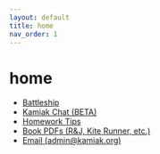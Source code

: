 ```yaml
---
layout: default
title: home
nav_order: 1
---
```


# home
- [Battleship](/battleship)
- [Kamiak Chat (BETA)](/chat)
- [Homework Tips](/hw)
- [Book PDFs (R&J, Kite Runner, etc.)](/books)
- [Email (admin@kamiak.org)](https://mail.google.com/mail/?view=cm&fs=1&to=admin@kamiak.org)

<!---
<style>
  html { height:100%; }
  body { min-height:100%; /* background:#0d1117; */ }
  .markdown-body { margin-top:0!important; padding-top:32px; }
</style>
-->

